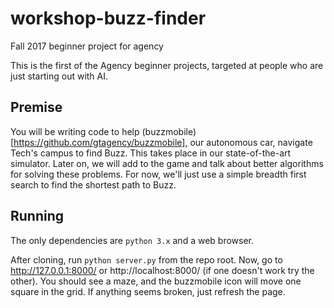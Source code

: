# workshop-buzz-finder
Fall 2017 beginner project for agency

This is the first of the Agency beginner projects, targeted at people who are just starting out with AI. 

## Premise

You will be writing code to help (buzzmobile)[https://github.com/gtagency/buzzmobile], our autonomous car, navigate Tech's campus to find Buzz.
This takes place in our state-of-the-art simulator. Later on, we will add to the game and talk about better algorithms
for solving these problems. For now, we'll just use a simple breadth first search to find the shortest path to Buzz. 

## Running

The only dependencies are `python 3.x` and a web browser. 

After cloning, run `python server.py` from the repo root.
Now, go to http://127.0.0.1:8000/ or http://localhost:8000/ (if one doesn't work try the other).
You should see a maze, and the buzzmobile icon will move one square in the grid. If anything seems broken, just refresh the page.

